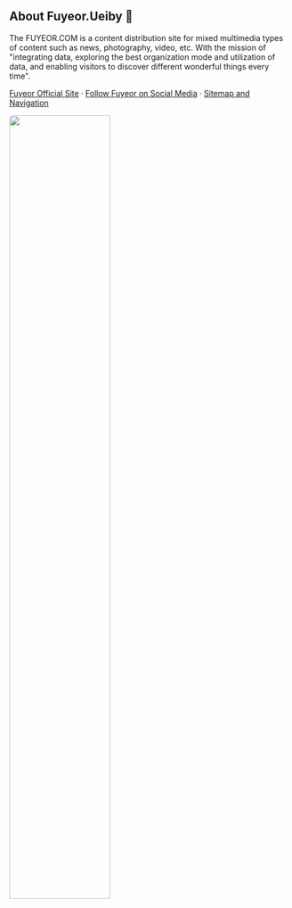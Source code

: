 ## About Fuyeor.Ueiby 👋

The FUYEOR.COM is a content distribution site for mixed multimedia types of content such as news, photography, video, etc. With the mission of "integrating data, exploring the best organization mode and utilization of data, and enabling visitors to discover different wonderful things every time".

[Fuyeor Official Site](https://www.fuyeor.com) · [Follow Fuyeor on Social Media](https://www.fuyeor.com/en-us/follow) · [Sitemap and Navigation](https://www.fuyeor.com/en-us/sitemaps)


<img src="https://www.fuyeor.com/@assets/logo/logo.png" width = "60%" style="border-radius:6px"/>
